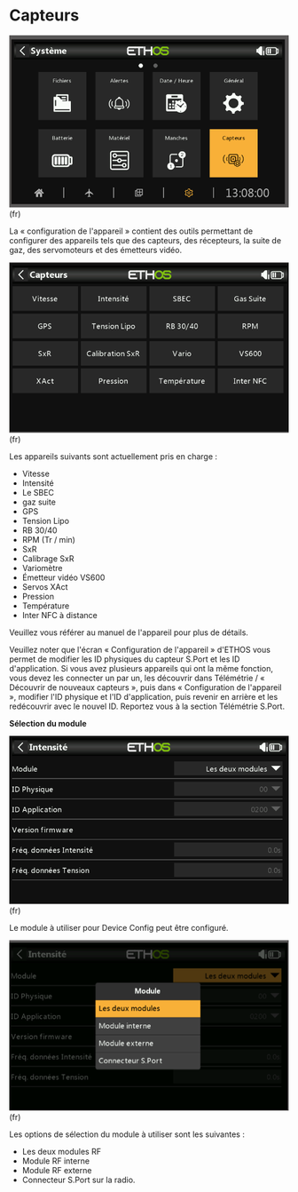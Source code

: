 # Capteurs

![](<../.gitbook/assets/0 (6).png>)(fr)

La « configuration de l'appareil » contient des outils permettant de configurer des appareils tels que des capteurs, des récepteurs, la suite de gaz, des servomoteurs et des émetteurs vidéo.

![](<../.gitbook/assets/1 (6).png>)(fr)

Les appareils suivants sont actuellement pris en charge :

* Vitesse
* Intensité
* Le SBEC
* gaz suite
* GPS
* Tension Lipo
* RB 30/40
* RPM (Tr / min)
* SxR
* Calibrage SxR
* Variomètre
* Émetteur vidéo VS600
* Servos XAct
* Pression
* Température
* Inter NFC à distance

Veuillez vous référer au manuel de l'appareil pour plus de détails.

Veuillez noter que l'écran « Configuration de l'appareil » d'ETHOS vous permet de modifier les ID physiques du capteur S.Port et les ID d'application. Si vous avez plusieurs appareils qui ont la même fonction, vous devez les connecter un par un, les découvrir dans Télémétrie / « Découvrir de nouveaux capteurs », puis dans « Configuration de l'appareil », modifier l'ID physique et l'ID d'application, puis revenir en arrière et les redécouvrir avec le nouvel ID. Reportez vous à la section Télémétrie S.Port.

**Sélection du module**

![](<../.gitbook/assets/2 (3).png>)(fr)

Le module à utiliser pour Device Config peut être configuré.

![](<../.gitbook/assets/3 (2).png>)(fr)

Les options de sélection du module à utiliser sont les suivantes :

* Les deux modules RF
* Module RF interne
* Module RF externe
* Connecteur S.Port sur la radio.
